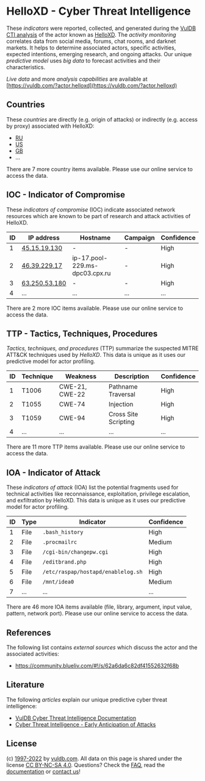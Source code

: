 # HelloXD - Cyber Threat Intelligence

These _indicators_ were reported, collected, and generated during the [VulDB CTI analysis](https://vuldb.com/?kb.cti) of the actor known as [HelloXD](https://vuldb.com/?actor.helloxd). The _activity monitoring_ correlates data from social media, forums, chat rooms, and darknet markets. It helps to determine associated actors, specific activities, expected intentions, emerging research, and ongoing attacks. Our unique _predictive model_ uses _big data_ to forecast activities and their characteristics.

_Live data_ and more _analysis capabilities_ are available at [https://vuldb.com/?actor.helloxd](https://vuldb.com/?actor.helloxd)

## Countries

These _countries_ are directly (e.g. origin of attacks) or indirectly (e.g. access by proxy) associated with HelloXD:

* [RU](https://vuldb.com/?country.ru)
* [US](https://vuldb.com/?country.us)
* [GB](https://vuldb.com/?country.gb)
* ...

There are 7 more country items available. Please use our online service to access the data.

## IOC - Indicator of Compromise

These _indicators of compromise_ (IOC) indicate associated network resources which are known to be part of research and attack activities of HelloXD.

ID | IP address | Hostname | Campaign | Confidence
-- | ---------- | -------- | -------- | ----------
1 | [45.15.19.130](https://vuldb.com/?ip.45.15.19.130) | - | - | High
2 | [46.39.229.17](https://vuldb.com/?ip.46.39.229.17) | ip-17.pool-229.ms-dpc03.cpx.ru | - | High
3 | [63.250.53.180](https://vuldb.com/?ip.63.250.53.180) | - | - | High
4 | ... | ... | ... | ...

There are 2 more IOC items available. Please use our online service to access the data.

## TTP - Tactics, Techniques, Procedures

_Tactics, techniques, and procedures_ (TTP) summarize the suspected MITRE ATT&CK techniques used by _HelloXD_. This data is unique as it uses our predictive model for actor profiling.

ID | Technique | Weakness | Description | Confidence
-- | --------- | -------- | ----------- | ----------
1 | T1006 | CWE-21, CWE-22 | Pathname Traversal | High
2 | T1055 | CWE-74 | Injection | High
3 | T1059 | CWE-94 | Cross Site Scripting | High
4 | ... | ... | ... | ...

There are 11 more TTP items available. Please use our online service to access the data.

## IOA - Indicator of Attack

These _indicators of attack_ (IOA) list the potential fragments used for technical activities like reconnaissance, exploitation, privilege escalation, and exfiltration by HelloXD. This data is unique as it uses our predictive model for actor profiling.

ID | Type | Indicator | Confidence
-- | ---- | --------- | ----------
1 | File | `.bash_history` | High
2 | File | `.procmailrc` | Medium
3 | File | `/cgi-bin/changepw.cgi` | High
4 | File | `/editbrand.php` | High
5 | File | `/etc/raspap/hostapd/enablelog.sh` | High
6 | File | `/mnt/idea0` | Medium
7 | ... | ... | ...

There are 46 more IOA items available (file, library, argument, input value, pattern, network port). Please use our online service to access the data.

## References

The following list contains _external sources_ which discuss the actor and the associated activities:

* https://community.blueliv.com/#!/s/62a6da6c82df41552632f68b

## Literature

The following _articles_ explain our unique predictive cyber threat intelligence:

* [VulDB Cyber Threat Intelligence Documentation](https://vuldb.com/?kb.cti)
* [Cyber Threat Intelligence - Early Anticipation of Attacks](https://www.scip.ch/en/?labs.20201022)

## License

(c) [1997-2022](https://vuldb.com/?kb.changelog) by [vuldb.com](https://vuldb.com/?kb.about). All data on this page is shared under the license [CC BY-NC-SA 4.0](https://creativecommons.org/licenses/by-nc-sa/4.0/). Questions? Check the [FAQ](https://vuldb.com/?kb.faq), read the [documentation](https://vuldb.com/?kb) or [contact us](https://vuldb.com/?contact)!
